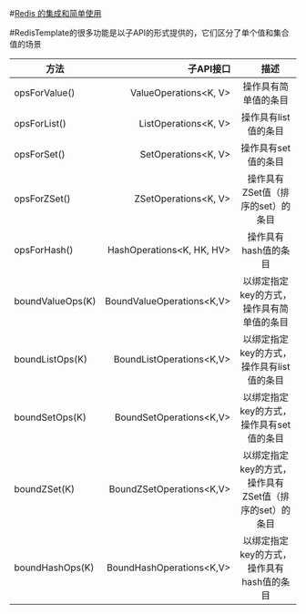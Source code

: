 #[Redis 的集成和简单使用](http://www.importnew.com/29554.html)

#RedisTemplate的很多功能是以子API的形式提供的，它们区分了单个值和集合值的场景

|方法 |子API接口　|　描述|
| --------   | -----:   | :----: |
|opsForValue() |ValueOperations<K, V> |操作具有简单值的条目|
|opsForList() |ListOperations<K, V> |操作具有list值的条目|
|opsForSet() |SetOperations<K, V> |操作具有set值的条目|
|opsForZSet() |ZSetOperations<K, V> |操作具有ZSet值（排序的set）的条目|
|opsForHash() |HashOperations<K, HK, HV> |操作具有hash值的条目|
|boundValueOps(K) |BoundValueOperations<K,V> |以绑定指定key的方式，操作具有简单值的条目|
|boundListOps(K) |BoundListOperations<K,V> |以绑定指定key的方式，操作具有list值的条目|
|boundSetOps(K) |BoundSetOperations<K,V> |以绑定指定key的方式，操作具有set值的条目|
|boundZSet(K) |BoundZSetOperations<K,V> |以绑定指定key的方式，操作具有ZSet值（排序的set）的条目|
|boundHashOps(K) |BoundHashOperations<K,V> |以绑定指定key的方式，操作具有hash值的条目|

